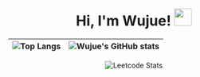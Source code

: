 
 <h1 align="center">
 Hi, I'm Wujue! <img src="https://media.giphy.com/media/hvRJCLFzcasrR4ia7z/giphy.gif" width="35px"> 
 </h1>

<div align="center">
  
| ![Top Langs](https://github-readme-stats.vercel.app/api/top-langs/?username=Wujue0115&theme=tokyonight) | ![Wujue's GitHub stats](https://github-readme-stats.vercel.app/api?username=Wujue0115&show_icons=true&theme=tokyonight) |
| -- | -- |

![Leetcode Stats](https://leetcard.jacoblin.cool/Wujue0115?ext=contest)
  
</div>

<!--
**Wujue0115/Wujue0115** is a ✨ _special_ ✨ repository because its `README.md` (this file) appears on your GitHub profile.

Here are some ideas to get you started:

- 🔭 I’m currently working on ...
- 🌱 I’m currently learning ...
- 👯 I’m looking to collaborate on ...
- 🤔 I’m looking for help with ...
- 💬 Ask me about ...
- 📫 How to reach me: ...
- 😄 Pronouns: ...
- ⚡ Fun fact: ...
-->
